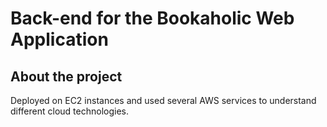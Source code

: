 # Back-end for the Bookaholic Web Application

## About the project
Deployed on EC2 instances and used several AWS services to understand different cloud technologies. 
